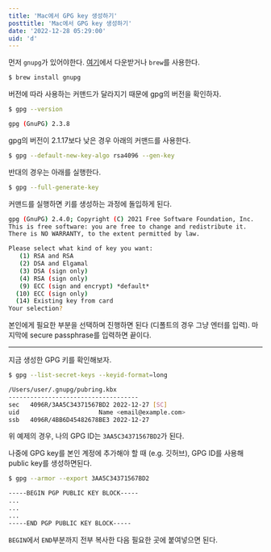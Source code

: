 ```yaml
---
title: 'Mac에서 GPG key 생성하기'
posttitle: 'Mac에서 GPG key 생성하기'
date: '2022-12-28 05:29:00'
uid: 'd'
---
```


먼저 `gnupg`가 있어야한다. [여기](https://www.gnupg.org/download/)에서 다운받거나 `brew`를 사용한다.

```sh
$ brew install gnupg
```

버전에 따라 사용하는 커맨드가 달라지기 때문에 gpg의 버전을 확인하자.

```sh
$ gpg --version

gpg (GnuPG) 2.3.8
```

gpg의 버전이 2.1.17보다 낮은 경우 아래의 커맨드를 사용한다.

```sh
$ gpg --default-new-key-algo rsa4096 --gen-key
```

반대의 경우는 아래를 실행한다.

```sh
$ gpg --full-generate-key
```

커맨드를 실행하면 키를 생성하는 과정에 돌입하게 된다.

```sh
gpg (GnuPG) 2.4.0; Copyright (C) 2021 Free Software Foundation, Inc.
This is free software: you are free to change and redistribute it.
There is NO WARRANTY, to the extent permitted by law.

Please select what kind of key you want:
   (1) RSA and RSA
   (2) DSA and Elgamal
   (3) DSA (sign only)
   (4) RSA (sign only)
   (9) ECC (sign and encrypt) *default*
  (10) ECC (sign only)
  (14) Existing key from card
Your selection?
```

본인에게 필요한 부분을 선택하며 진행하면 된다 (디폴트의 경우 그냥 엔터를 입력). 마지막에 secure passphrase를 입력하면 끝이다.

---

지금 생성한 GPG 키를 확인해보자.

```sh
$ gpg --list-secret-keys --keyid-format=long

/Users/user/.gnupg/pubring.kbx
------------------------------------
sec   4096R/3AA5C34371567BD2 2022-12-27 [SC]
uid                      Name <email@example.com>
ssb   4096R/4BB6D45482678BE3 2022-12-27
```

위 예제의 경우, 나의 GPG ID는 `3AA5C34371567BD2`가 된다.

나중에 GPG key를 본인 계정에 추가해야 할 때 (e.g. 깃허브), GPG ID를 사용해 public key를 생성하면된다.

```sh
$ gpg --armor --export 3AA5C34371567BD2

-----BEGIN PGP PUBLIC KEY BLOCK-----
...
...
...
-----END PGP PUBLIC KEY BLOCK-----
```

`BEGIN`에서 `END`부분까지 전부 복사한 다음 필요한 곳에 붙여넣으면 된다.
